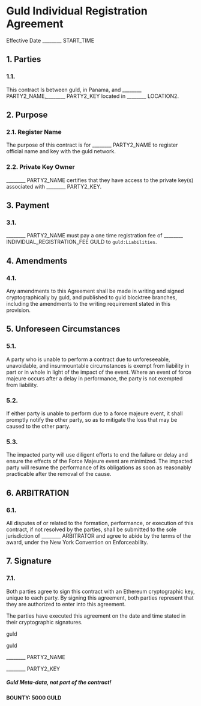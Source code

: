 # Guld Individual Registration Agreement

Effective Date ________ START_TIME

## 1. Parties

### 1.1.

This contract Is between guld, in Panama, and ________ PARTY2_NAME,________ PARTY2_KEY located in ________ LOCATION2.

## 2. Purpose

### 2.1. Register Name

The purpose of this contract is for ________ PARTY2_NAME to register official name and key with the guld network.

### 2.2. Private Key Owner

________ PARTY2_NAME certifies that they have access to the private key(s) associated with ________ PARTY2_KEY.

## 3. Payment

### 3.1.

________ PARTY2_NAME must pay a one time registration fee of ________ INDIVIDUAL_REGISTRATION_FEE GULD to `guld:Liabilities`.


## 4. Amendments

### 4.1.

Any amendments to this Agreement shall be made in writing and signed cryptographically by guld, and published to guld blocktree branches, including the amendments to the writing requirement stated in this provision.

## 5. Unforeseen Circumstances

### 5.1.

A party who is unable to perform a contract due to unforeseeable, unavoidable, and insurmountable circumstances is exempt from liability in part or in whole in light of the impact of the event. Where an event of force majeure occurs after a delay in performance, the party is not exempted from liability.

### 5.2.

If either party is unable to perform due to a force majeure event, it shall promptly notify the other party, so as to mitigate the loss that may be caused to the other party.

### 5.3.

The impacted party will use diligent efforts to end the failure or delay and ensure the effects of the Force Majeure event are minimized. The impacted party will resume the performance of its obligations as soon as reasonably practicable after the removal of the cause.

## **6. ARBITRATION**

### 6.1.

All disputes of or related to the formation, performance, or execution of this contract, if not resolved by the parties, shall be submitted to the sole jurisdiction of ________ ARBITRATOR and agree to abide by the terms of the award, under the New York Convention on Enforceability.

## 7. Signature

### 7.1.

Both parties agree to sign this contract with an Ethereum cryptographic key, unique to each party. By signing this agreement, both parties represent that they are authorized to enter into this agreement.

The parties have executed this agreement on the date and time stated in their cryptographic signatures.

guld

guld

________ PARTY2_NAME

________ PARTY2_KEY


##### Guld Meta-data, not part of the contract!

__BOUNTY: 5000 GULD__
